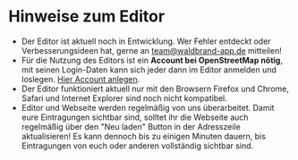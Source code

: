 # Hinweise zum Editor
- Der Editor ist aktuell noch in Entwicklung. Wer Fehler entdeckt oder Verbesserungsideen hat, gerne an team@waldbrand-app.de mitteilen!
- Für die Nutzung des Editors ist ein **Account bei OpenStreetMap nötig**, mit seinen Login-Daten kann sich jeder dann im Editor anmelden und loslegen. [Hier Account anlegen](https://www.openstreetmap.org/user/new).
- Der Editor funktioniert aktuell nur mit den Browsern Firefox und Chrome, Safari und Internet Explorer sind noch nicht kompatibel.
- Editor und Webseite werden regelmäßig von uns überarbeitet. Damit eure Eintragungen sichtbar sind, solltet ihr die Webseite auch regelmäßig über den "Neu laden" Button in der Adresszeile aktualisieren! Es kann dennoch
bis zu einigen Minuten dauern, bis Eintragungen von euch oder anderen vollständig sichtbar sind.
